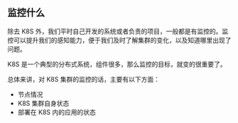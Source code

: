 ## 监控什么

除去 K8S 外，我们平时自己开发的系统或者负责的项目，一般都是有监控的。监控可以提升我们的感知能力，便于我们及时了解集群的变化，以及知道哪里出现了问题。

K8S 是一个典型的分布式系统，组件很多，那么监控的目标，就变的很重要了。

总体来讲，对 K8S 集群的监控的话，主要有以下方面：

- 节点情况
- K8S 集群自身状态
- 部署在 K8S 内的应用的状态
